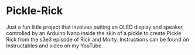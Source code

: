 # Pickle-Rick

Just a fun little project that involves putting an OLED display and speaker, controlled by an Arduino Nano inside the skin of a pickle to create Pickle Rick from the s3e3 episode of Rick and Morty. Instructions can be found on Instructables and video on my YouTube.
